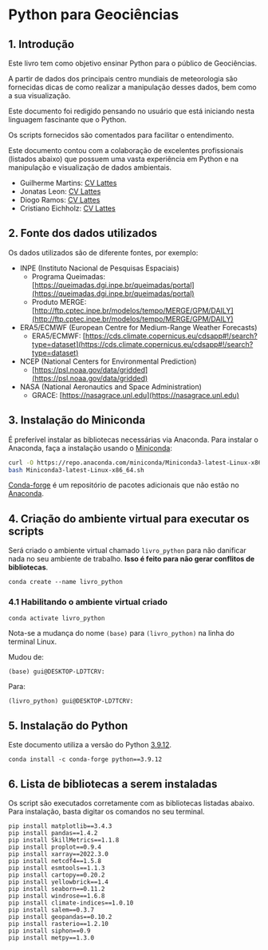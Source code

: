 # Python para Geociências

## 1. Introdução

Este livro tem como objetivo ensinar Python para o público de Geociências. 

A partir de dados dos principais centro mundiais de meteorologia são fornecidas dicas de como realizar a manipulação desses dados, bem como a sua visualização.

Este documento foi redigido pensando no usuário que está iniciando nesta linguagem fascinante que o Python.

Os scripts fornecidos são comentados para facilitar o entendimento.

Este documento contou com a colaboração de excelentes profissionais (listados abaixo) que possuem uma vasta experiência em Python e na manipulação e visualização de dados ambientais.

* Guilherme Martins: [CV Lattes](http://lattes.cnpq.br/5997657584785803)
* Jonatas Leon: [CV Lattes](http://lattes.cnpq.br/6707812894667096)
* Diogo Ramos: [CV Lattes](http://lattes.cnpq.br/1800868291881642)
* Cristiano Eichholz: [CV Lattes](http://lattes.cnpq.br/3933039769920991)

## 2. Fonte dos dados utilizados

Os dados utilizados são de diferente fontes, por exemplo:
* INPE (Instituto Nacional de Pesquisas Espaciais)
    * Programa Queimadas: [https://queimadas.dgi.inpe.br/queimadas/portal](https://queimadas.dgi.inpe.br/queimadas/portal)
    * Produto MERGE: [http://ftp.cptec.inpe.br/modelos/tempo/MERGE/GPM/DAILY](http://ftp.cptec.inpe.br/modelos/tempo/MERGE/GPM/DAILY)
* ERA5/ECMWF (European Centre for Medium-Range Weather Forecasts)
    * ERA5/ECMWF: [https://cds.climate.copernicus.eu/cdsapp#!/search?type=dataset](https://cds.climate.copernicus.eu/cdsapp#!/search?type=dataset)
* NCEP (National Centers for Environmental Prediction)
    * [https://psl.noaa.gov/data/gridded](https://psl.noaa.gov/data/gridded)
* NASA (National Aeronautics and Space Administration)
    * GRACE: [https://nasagrace.unl.edu](https://nasagrace.unl.edu)

## 3. Instalação do Miniconda

É preferível instalar as bibliotecas necessárias via Anaconda. Para instalar o Anaconda, faça a instalação usando o [Miniconda](https://docs.conda.io/en/latest/miniconda.html):

```bash
curl -O https://repo.anaconda.com/miniconda/Miniconda3-latest-Linux-x86_64.sh
bash Miniconda3-latest-Linux-x86_64.sh
```

[Conda-forge](https://conda.io/projects/conda-forge) é um repositório de pacotes adicionais que não estão no [Anaconda](https://www.anaconda.com/download/).

## 4. Criação do ambiente virtual para executar os scripts

Será criado o ambiente virtual chamado `livro_python` para não danificar nada no seu ambiente de trabalho. **Isso é feito para não gerar conflitos de bibliotecas**.

```
conda create --name livro_python
```

### 4.1 Habilitando o ambiente virtual criado

```
conda activate livro_python
```

Nota-se a mudança do nome `(base)` para `(livro_python)` na linha do terminal Linux.

Mudou de:
```
(base) gui@DESKTOP-LD7TCRV:
```

Para:
```
(livro_python) gui@DESKTOP-LD7TCRV:
```

## 5. Instalação do Python

Este documento utiliza a versão do Python [3.9.12](https://www.python.org/downloads/release/python-3912/).

```
conda install -c conda-forge python==3.9.12
```

## 6. Lista de bibliotecas a serem instaladas

Os script são executados corretamente com as bibliotecas listadas abaixo. Para instalação, basta digitar os comandos no seu terminal.

```
pip install matplotlib==3.4.3
pip install pandas==1.4.2
pip install SkillMetrics==1.1.8
pip install proplot==0.9.4
pip install xarray==2022.3.0
pip install netcdf4==1.5.8
pip install esmtools==1.1.3
pip install cartopy==0.20.2
pip install yellowbrick==1.4
pip install seaborn==0.11.2
pip install windrose==1.6.8
pip install climate-indices==1.0.10
pip install salem==0.3.7
pip install geopandas==0.10.2
pip install rasterio==1.2.10
pip install siphon==0.9
pip install metpy==1.3.0
```